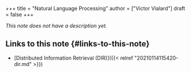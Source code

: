 +++
title = "Natural Language Processing"
author = ["Victor Vialard"]
draft = false
+++

_This note does not have a description yet._


## Links to this note {#links-to-this-note}

-   [Distributed Information Retrieval (DIR)]({{< relref "20210114115420-dir.md" >}})
